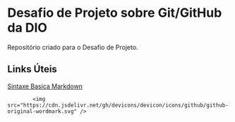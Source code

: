 # Desafio de Projeto sobre Git/GitHub da DIO
Repositório criado para o Desafio de Projeto.

## Links Úteis
[Sintaxe Basica Markdown](https://www.markdownguide.org/basic-syntax/)


            <img src="https://cdn.jsdelivr.net/gh/devicons/devicon/icons/github/github-original-wordmark.svg" />
          
